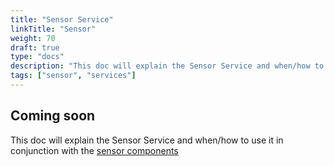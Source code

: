 ```yaml
---
title: "Sensor Service"
linkTitle: "Sensor"
weight: 70
draft: true
type: "docs"
description: "This doc will explain the Sensor Service and when/how to use it in conjunction with the sensor components."
tags: ["sensor", "services"]
---
```

## Coming soon

This doc will explain the Sensor Service and when/how to use it in conjunction with the [sensor components](/components/sensor/)
